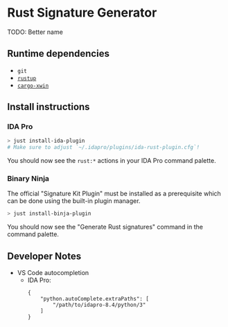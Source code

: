 # Rust Signature Generator
TODO: Better name

## Runtime dependencies
- `git`
- [`rustup`](https://rustup.rs/)
- [`cargo-xwin`](https://github.com/rust-cross/cargo-xwin)

## Install instructions

### IDA Pro
```bash
> just install-ida-plugin
# Make sure to adjust `~/.idapro/plugins/ida-rust-plugin.cfg`!
```
You should now see the `rust:*` actions in your IDA Pro command palette.

### Binary Ninja
The official "Signature Kit Plugin" must be installed as a prerequisite which can be done using the
built-in plugin manager.
```bash
> just install-binja-plugin
```
You should now see the "Generate Rust signatures" command in the command palette.

## Developer Notes
- VS Code autocompletion
    - IDA Pro:
        ```
        {
            "python.autoComplete.extraPaths": [
                "/path/to/idapro-8.4/python/3"
            ]
        }
        ```

